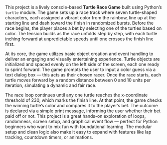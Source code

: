 This project is a lively console-based **Turtle Race Game** built using Python’s `turtle` module. The game sets up a race track where seven turtle-shaped characters, each assigned a vibrant color from the rainbow, line up at the starting line and dash toward the finish in randomized bursts. Before the race begins, the player places a bet by selecting one of the turtles based on color. The tension builds as the race unfolds step by step, with each turtle inching forward at unpredictable speeds until one crosses the finish line first.

At its core, the game utilizes basic object creation and event handling to deliver an engaging and visually entertaining experience. Turtle objects are initialized and spaced evenly on the left side of the screen, each one ready to sprint forward. The game prompts the user to input a color guess via a text dialog box — this acts as their chosen racer. Once the race starts, each turtle moves forward by a random distance between 0 and 10 units per iteration, simulating a dynamic and fair race.

The race loop continues until any one turtle reaches the x-coordinate threshold of 230, which marks the finish line. At that point, the game checks the winning turtle’s color and compares it to the player’s bet. The outcome is declared via a simple print message, informing the user whether their bet paid off or not. This project is a great hands-on exploration of loops, randomness, screen setup, and graphical event flow — perfect for Python beginners who want to mix fun with foundational learning. The modular setup and clean logic also make it easy to expand with features like lap tracking, countdown timers, or animations.